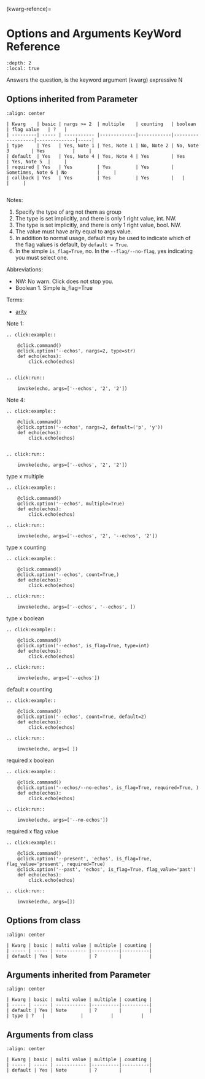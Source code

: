 (kwarg-refence)=

# Options and Arguments KeyWord Reference

```{contents}
:depth: 2
:local: true
```

Answers the question, is the keyword argument (kwarg) expressive
N

## Options inherited from Parameter

```{table}
:align: center

| Kwarg    | basic | nargs >= 2  | multiple    | counting   | boolean           | flag value   | ?   |
| ---------| ----- | ----------- |-------------|------------|-------------------|--------------|-----|
| type     | Yes   | Yes, Note 1 | Yes, Note 1 | No, Note 2 | No, Note 3        | Yes          |     |
| default  | Yes   | Yes, Note 4 | Yes, Note 4 | Yes        | Yes               | Yes, Note 5  |     |
| required | Yes   | Yes         | Yes         | Yes        | Sometimes, Note 6 | No           |     |
| callback | Yes   | Yes         | Yes         | Yes        |   |             |     |


```


Notes:
1. Specify the type of arg not them as group
1. The type is set implicitly, and there is only 1 right value, int. NW.
3. The type is set implicitly, and there is only 1 right value, bool. NW.
1. The value must have arity equal to args value.
1. In addition to normal usage, default may be used to indicate which of the flag values is default, by `default = True`.
6. In the simple `is_flag=True`, no. In the `--flag/--no-flag`, yes indicating you must select one.

Abbreviations:
* NW: No warn. Click does not stop you.
* Boolean 1. Simple is_flag=True

Terms:
* [arity](https://en.wikipedia.org/wiki/Arity)


Note 1:
```{eval-rst}
.. click:example::

    @click.command()
    @click.option('--echos', nargs=2, type=str)
    def echo(echos):
        click.echo(echos)


.. click:run::

    invoke(echo, args=['--echos', '2', '2'])
```

Note 4:
```{eval-rst}
.. click:example::

    @click.command()
    @click.option('--echos', nargs=2, default=('p', 'y'))
    def echo(echos):
        click.echo(echos)


.. click:run::

    invoke(echo, args=['--echos', '2', '2'])
```

type x multiple
```{eval-rst}
.. click:example::

    @click.command()
    @click.option('--echos', multiple=True)
    def echo(echos):
        click.echo(echos)

.. click:run::

    invoke(echo, args=['--echos', '2', '--echos', '2'])
```

type x counting
```{eval-rst}
.. click:example::

    @click.command()
    @click.option('--echos', count=True,)
    def echo(echos):
        click.echo(echos)

.. click:run::

    invoke(echo, args=['--echos', '--echos', ])
```

type x boolean
```{eval-rst}
.. click:example::

    @click.command()
    @click.option('--echos', is_flag=True, type=int)
    def echo(echos):
        click.echo(echos)

.. click:run::

    invoke(echo, args=['--echos'])
```

default x counting
```{eval-rst}
.. click:example::

    @click.command()
    @click.option('--echos', count=True, default=2)
    def echo(echos):
        click.echo(echos)

.. click:run::

    invoke(echo, args=[ ])
```

required x boolean
```{eval-rst}
.. click:example::

    @click.command()
    @click.option('--echos/--no-echos', is_flag=True, required=True, )
    def echo(echos):
        click.echo(echos)

.. click:run::

    invoke(echo, args=['--no-echos'])
```

required x flag value
```{eval-rst}
.. click:example::

    @click.command()
    @click.option('--present', 'echos', is_flag=True, flag_value='present', required=True)
    @click.option('--past', 'echos', is_flag=True, flag_value='past')
    def echo(echos):
        click.echo(echos)

.. click:run::

    invoke(echo, args=[])
```

## Options from class

```{table}
:align: center

| Kwarg | basic | multi value | multiple | counting |
| ----- | ----- | ----------- |----------|----------|
| default | Yes | Note        | ?        |          |
```

## Arguments inherited from Parameter

```{table}
:align: center

| Kwarg | basic | multi value | multiple | counting |
| ----- | ----- | ----------- |----------|----------|
| default | Yes | Note        | ?        |          |
| type | ?   |             |          |          |
```

## Arguments from class

```{table}
:align: center

| Kwarg | basic | multi value | multiple | counting |
| ----- | ----- | ----------- |----------|----------|
| default | Yes | Note        | ?        |          |
```
